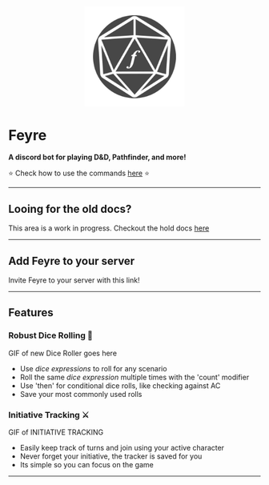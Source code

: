 <h2 align="center"><img src="assets/feyre-icon.png" alt="errbot" align="center" width="200px" /></h2>

# Feyre

**A discord bot for playing D&D, Pathfinder, and more!**

⭐ Check how to use the commands [here](commands.md) ⭐

---
## Looing for the old docs?
This area is a work in progress. Checkout the hold docs [here](https://feyre.readthedocs.io/en/latest/)

---

## Add Feyre to your server

Invite Feyre to your server with this link!

---

## Features
### **Robust Dice Rolling 🎲**

GIF of new Dice Roller goes here

* Use *dice expressions* to roll for any scenario
* Roll the same *dice expression* multiple times with the 'count' modifier
* Use 'then' for conditional dice rolls, like checking against AC
* Save your most commonly used rolls

### **Initiative Tracking ⚔️**

GIF of INITIATIVE TRACKING

* Easily keep track of turns and join using your active character
* Never forget your initiative, the tracker is saved for you
* Its simple so you can focus on the game

---